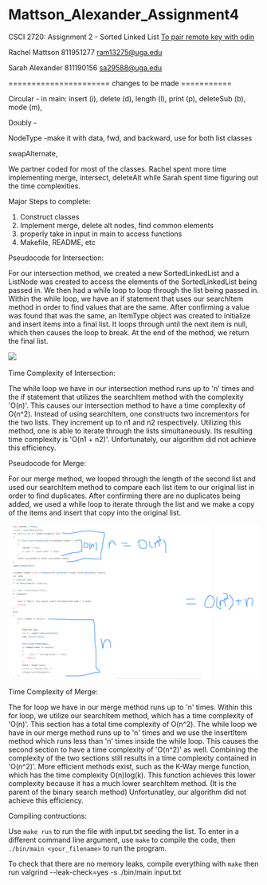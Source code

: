# Mattson_Alexander_Assignment4
CSCI 2720: Assignment 2 - Sorted Linked List
[To pair remote key with odin](https://github.com/cs1302uga/cs1302-tutorials/blob/master/github-setup.md#setting-up-ssh-keys)

Rachel Mattson
811951277
ram13275@uga.edu

Sarah Alexander
811190156
sa29588@uga.edu


======================  changes to be made ===========

Circular
    - in main: insert (i), delete (d), length (l), print (p), deleteSub (b), mode (m),

Doubly
    - 

NodeType
    -make it with data, fwd, and backward, use for both list classes

swapAlternate, 









We partner coded for most of the classes. Rachel spent more time implementing merge, intersect, deleteAlt while Sarah spent time figuring out the time complexities. 


Major Steps to complete:

1) Construct classes
2) Implement merge, delete alt nodes, find common elements
3) properly take in input in main to access functions
4) Makefile, README, etc


Pseudocode for Intersection:

For our intersection method, we created a new SortedLinkedList and a ListNode was created to access the elements of the SortedLinkedList being passed in. We then had a while loop to loop through the list being passed in. Within the while loop, we have an if statement that uses our searchItem method in order to find values that are the same. After confirming a value was found that was the same, an ItemType object was created to initialize and insert items into a final list. It loops through until the next item is null, which then causes the loop to break. At the end of the method, we return the final list. 

![](intersectionO.PNG)

Time Complexity of Intersection:

The while loop we have in our intersection method runs up to 'n' times and the if statement that utilizes the searchItem method with the complexity 'O(n)'. This causes our intersection method to have a time complexity of O(n^2). Instead of using searchItem, one constructs two incrementors for the two lists. They increment up to n1 and n2 respectively. Utilizing this method, one is able to iterate through the lists simultaneously. Its resulting time complexity is 'O(n1 + n2)'. Unfortunately, our algorithm did not achieve this efficiency. 



Pseudocode for Merge:

For our merge method, we looped through the length of the second list and used our searchItem method to compare each list item to our original list in order to find duplicates. After confirming there are no duplicates being added, we used a while loop to iterate through the list and we make a copy of the items and insert that copy into the original list. 


![](mergeO.PNG)

Time Complexity of Merge:

The for loop we have in our merge method runs up to 'n' times. Within this for loop, we utilize our searchItem method, which has a time complexity of 'O(n)'. This section has a total time complexity of O(n^2). The while loop we have in our merge method runs up to 'n' times and we use the insertItem method which runs less than 'n' times inside the while loop. This causes the second section to have a time complexity of 'O(n^2)' as well. Combining the complexity of the two sections still results in a time complexity contained in 'O(n^2)'. More efficient methods exist, such as the K-Way merge function, which has the time complexity O(n)log(k). This function achieves this lower complexity because it has a much lower searchItem method. (It is the parent of the binary search method) Unfortunatley, our algorithm did not achieve this efficiency. 


Compiling contructions:

Use `make run` to run the file with input.txt seeding the list.
To enter in a different command line argument, use `make` to compile the code, then `./bin/main <your_filename>` to run the program.

To check that there are no memory leaks, compile everything with `make` then run valgrind --leak-check=yes -s ./bin/main input.txt 

